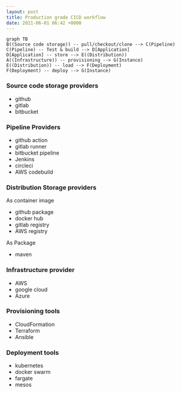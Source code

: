 ```yaml
---
layout: post
title: Production grade CICD workflow
date: 2021-06-01 06:42 +0000
---
```



```mermaid
graph TB
B((Source code storage)) -- pull/checkout/clone --> C(Pipeline)
C(Pipeline) -- Test & build --> D[Application]
D[Application] -- store --> E((Distribution))
A((Infrastructure)) -- provisioning --> G(Instance)
E((Distribution)) -- load --> F(Deployment)
F(Deployment) -- deploy --> G(Instance)
```

### Source code storage providers
* github
* gitlab
* bitbucket


### Pipeline Providers
* github action
* gitlab runner
* bitbucket pipeline
* Jenkins
* circleci
* AWS codebuild


### Distribution Storage providers


As container image
* github package
* docker hub
* gitlab registry
* AWS registry


As Package
* maven


### Infrastructure provider
* AWS
* google cloud
* Azure



### Provisioning tools
* CloudFormation
* Terraform
* Ansible



### Deployment tools
* kubernetes
* docker swarm
* fargate
* mesos
